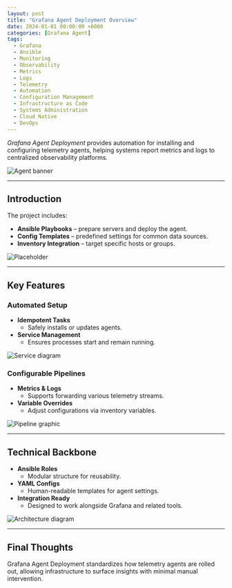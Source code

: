 ```yaml
---
layout: post
title: "Grafana Agent Deployment Overview"
date: 2024-01-01 00:00:00 +0000
categories: [Grafana Agent]
tags:
  - Grafana
  - Ansible
  - Monitoring
  - Observability
  - Metrics
  - Logs
  - Telemetry
  - Automation
  - Configuration Management
  - Infrastructure as Code
  - Systems Administration
  - Cloud Native
  - DevOps
---
```


*Grafana Agent Deployment* provides automation for installing and configuring telemetry agents, helping systems report metrics and logs to centralized observability platforms.

![Agent banner](https://placehold.co/600x400?text=Placeholder&format=svg)

---

## Introduction
The project includes:
- **Ansible Playbooks** – prepare servers and deploy the agent.
- **Config Templates** – predefined settings for common data sources.
- **Inventory Integration** – target specific hosts or groups.

![Placeholder](https://placehold.co/600x400?text=Placeholder&format=svg)

---

## Key Features

### Automated Setup
- **Idempotent Tasks**  
  - Safely installs or updates agents.
- **Service Management**  
  - Ensures processes start and remain running.

![Service diagram](https://placehold.co/600x400?text=Placeholder&format=svg)

### Configurable Pipelines
- **Metrics & Logs**  
  - Supports forwarding various telemetry streams.
- **Variable Overrides**  
  - Adjust configurations via inventory variables.

![Pipeline graphic](https://placehold.co/600x400?text=Placeholder&format=svg)

---

## Technical Backbone

- **Ansible Roles**  
  - Modular structure for reusability.
- **YAML Configs**  
  - Human-readable templates for agent settings.
- **Integration Ready**  
  - Designed to work alongside Grafana and related tools.

![Architecture diagram](https://placehold.co/600x400?text=Placeholder&format=svg)

---

## Final Thoughts
Grafana Agent Deployment standardizes how telemetry agents are rolled out, allowing infrastructure to surface insights with minimal manual intervention.
